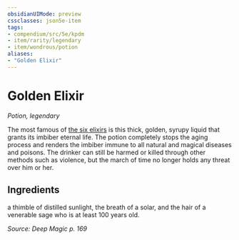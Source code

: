 ```yaml
---
obsidianUIMode: preview
cssclasses: json5e-item
tags:
- compendium/src/5e/kpdm
- item/rarity/legendary
- item/wondrous/potion
aliases: 
- "Golden Elixir"
---
```

# Golden Elixir
*Potion, legendary*  


The most famous of [the six elixirs](compendium/items/the-six-elixirs-kpdm.md) is this thick, golden, syrupy liquid that grants its imbiber eternal life. The potion completely stops the aging process and renders the imbiber immune to all natural and magical diseases and poisons. The drinker can still be harmed or killed through other methods such as violence, but the march of time no longer holds any threat over him or her.

## Ingredients

a thimble of distilled sunlight, the breath of a solar, and the hair of a venerable sage who is at least 100 years old.

*Source: Deep Magic p. 169*